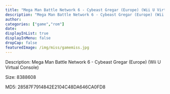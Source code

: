 ```yaml
---
title: "Mega Man Battle Network 6 - Cybeast Gregar (Europe) (Wii U Virtual Console)"
description: "Mega Man Battle Network 6 - Cybeast Gregar (Europe) (Wii U Virtual Console)"
author: 
categories: ["game","rom"]
date: 
displayInList: true
displayInMenu: false
dropCap: false
featuredImage: /img/miss/gamemiss.jpg
---
```


Description: Mega Man Battle Network 6 - Cybeast Gregar (Europe) (Wii U Virtual Console)

Size: 8388608

MD5: 28587F7914842E2104C48DA646CA0FD8

